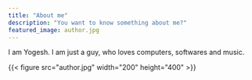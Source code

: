 ```yaml
---
title: "About me"
description: "You want to know something about me?"
featured_image: author.jpg
---
```


I am Yogesh. I am just a guy, who loves computers, softwares and music.

{{< figure src="author.jpg" width="200" height="400" >}}